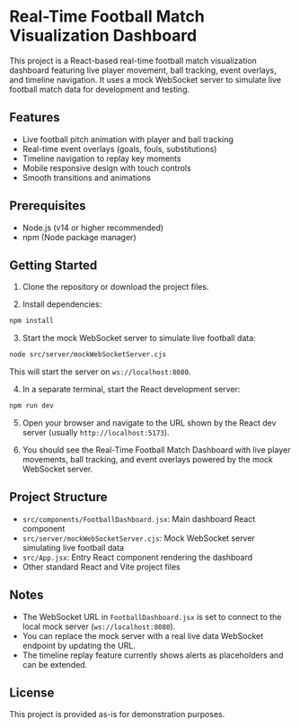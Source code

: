 # Real-Time Football Match Visualization Dashboard

This project is a React-based real-time football match visualization dashboard featuring live player movement, ball tracking, event overlays, and timeline navigation. It uses a mock WebSocket server to simulate live football match data for development and testing.

## Features

- Live football pitch animation with player and ball tracking
- Real-time event overlays (goals, fouls, substitutions)
- Timeline navigation to replay key moments
- Mobile responsive design with touch controls
- Smooth transitions and animations

## Prerequisites

- Node.js (v14 or higher recommended)
- npm (Node package manager)

## Getting Started

1. Clone the repository or download the project files.

2. Install dependencies:

```bash
npm install
```

3. Start the mock WebSocket server to simulate live football data:

```bash
node src/server/mockWebSocketServer.cjs
```

This will start the server on `ws://localhost:8080`.

4. In a separate terminal, start the React development server:

```bash
npm run dev
```

5. Open your browser and navigate to the URL shown by the React dev server (usually `http://localhost:5173`).

6. You should see the Real-Time Football Match Dashboard with live player movements, ball tracking, and event overlays powered by the mock WebSocket server.

## Project Structure

- `src/components/FootballDashboard.jsx`: Main dashboard React component
- `src/server/mockWebSocketServer.cjs`: Mock WebSocket server simulating live football data
- `src/App.jsx`: Entry React component rendering the dashboard
- Other standard React and Vite project files

## Notes

- The WebSocket URL in `FootballDashboard.jsx` is set to connect to the local mock server (`ws://localhost:8080`).
- You can replace the mock server with a real live data WebSocket endpoint by updating the URL.
- The timeline replay feature currently shows alerts as placeholders and can be extended.

## License

This project is provided as-is for demonstration purposes.
